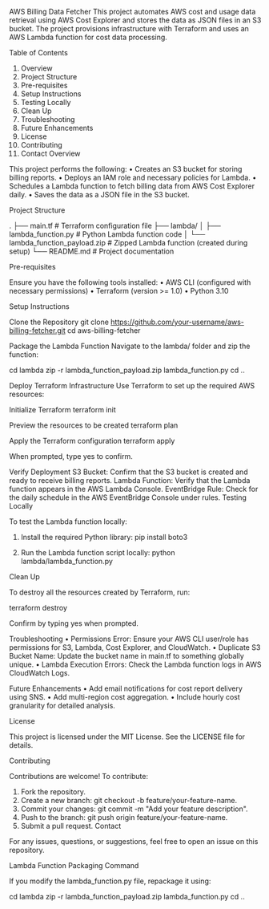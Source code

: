 AWS Billing Data Fetcher
This project automates AWS cost and usage data retrieval using AWS Cost Explorer and stores the data as JSON files in an S3 bucket. The project provisions infrastructure with Terraform and uses an AWS Lambda function for cost data processing.

Table of Contents

1.    Overview
2.    Project Structure
3.    Pre-requisites
4.    Setup Instructions
5.    Testing Locally
6.    Clean Up
7.    Troubleshooting
8.    Future Enhancements
9.    License
10.    Contributing
11.    Contact
Overview

This project performs the following:
• Creates an S3 bucket for storing billing reports.
• Deploys an IAM role and necessary policies for Lambda.
• Schedules a Lambda function to fetch billing data from AWS Cost Explorer daily.
• Saves the data as a JSON file in the S3 bucket.

Project Structure

.
├── main.tf # Terraform configuration file
├── lambda/
│ ├── lambda_function.py # Python Lambda function code
│ └── lambda_function_payload.zip # Zipped Lambda function (created during setup)
└── README.md # Project documentation

Pre-requisites

Ensure you have the following tools installed:
• AWS CLI (configured with necessary permissions)
• Terraform (version >= 1.0)
• Python 3.10

Setup Instructions

Clone the Repository
git clone https://github.com/your-username/aws-billing-fetcher.git
cd aws-billing-fetcher

Package the Lambda Function
Navigate to the lambda/ folder and zip the function:

cd lambda
zip -r lambda_function_payload.zip lambda_function.py
cd ..

Deploy Terraform Infrastructure
Use Terraform to set up the required AWS resources:

Initialize Terraform
terraform init

Preview the resources to be created
terraform plan

Apply the Terraform configuration
terraform apply

When prompted, type yes to confirm.

Verify Deployment
S3 Bucket: Confirm that the S3 bucket is created and ready to receive billing reports.
Lambda Function: Verify that the Lambda function appears in the AWS Lambda Console.
EventBridge Rule: Check for the daily schedule in the AWS EventBridge Console under rules.
Testing Locally

To test the Lambda function locally:

1.    Install the required Python library:
pip install boto3

2.    Run the Lambda function script locally:
python lambda/lambda_function.py

Clean Up

To destroy all the resources created by Terraform, run:

terraform destroy

Confirm by typing yes when prompted.

Troubleshooting
• Permissions Error: Ensure your AWS CLI user/role has permissions for S3, Lambda, Cost Explorer, and CloudWatch.
• Duplicate S3 Bucket Name: Update the bucket name in main.tf to something globally unique.
• Lambda Execution Errors: Check the Lambda function logs in AWS CloudWatch Logs.

Future Enhancements
• Add email notifications for cost report delivery using SNS.
• Add multi-region cost aggregation.
• Include hourly cost granularity for detailed analysis.

License

This project is licensed under the MIT License. See the LICENSE file for details.

Contributing

Contributions are welcome! To contribute:

1.    Fork the repository.
2.    Create a new branch: git checkout -b feature/your-feature-name.
3.    Commit your changes: git commit -m "Add your feature description".
4.    Push to the branch: git push origin feature/your-feature-name.
5.    Submit a pull request.
Contact

For any issues, questions, or suggestions, feel free to open an issue on this repository.

Lambda Function Packaging Command

If you modify the lambda_function.py file, repackage it using:

cd lambda
zip -r lambda_function_payload.zip lambda_function.py
cd ..